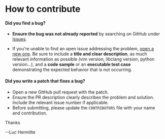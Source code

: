 # How to contribute

#### Did you find a bug?
* __Ensure the bug was not already reported__ by searching on GitHub under [Issues](https://LucHermitte/vim-clang/issues).

* If you're unable to find an open issue addressing the problem, [open a new one](https://LucHermitte/vim-clang/issues). Be sure to include a __title and clear
  description__, as much relevant information as possible (vim version, libclang version, python version...), and a __code sample__ or an __executable test case__ demonstrating the expected behavior that is not occurring.

#### Did you write a patch that fixes a bug?

* Open a new GitHub pull request with the patch.
* Ensure the PR description clearly describes the problem and solution. Include the relevant issue number if applicable.
* Before submitting, please update the `CONTRIBUTORS` file with your name and contribution.


Thanks

--Luc Hermitte

